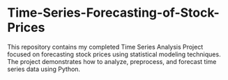# Time-Series-Forecasting-of-Stock-Prices
This repository contains my completed Time Series Analysis Project focused on forecasting stock prices using statistical modeling techniques. The project demonstrates how to analyze, preprocess, and forecast time series data using Python.
